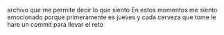 archivo que me permite decir lo que siento
En estos momentos me siento emocionado porque primeramente es jueves y cada cerveza que tome le hare un commit para llevar el reto 

